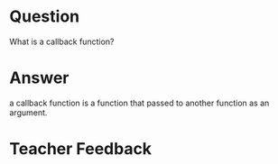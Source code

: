 # Question

What is a callback function?

# Answer
a callback function is a function that passed to another function as an argument.

# Teacher Feedback
